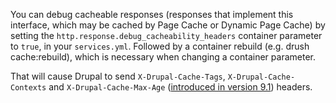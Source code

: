 You can debug cacheable responses (responses that implement this interface, which may be cached by Page Cache or Dynamic Page Cache) by setting the `http.response.debug_cacheability_headers` container parameter to `true`, in your `services.yml`. Followed by a container rebuild (e.g. drush cache:rebuild), which is necessary when changing a container parameter.

That will cause Drupal to send `X-Drupal-Cache-Tags`, `X-Drupal-Cache-Contexts` and `X-Drupal-Cache-Max-Age` ([introduced in version 9.1](https://www.drupal.org/node/3151292)) headers.